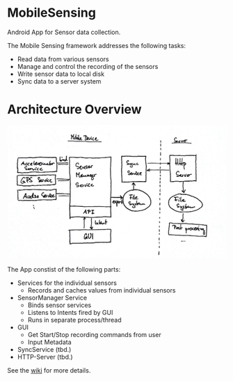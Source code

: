 MobileSensing
=============

Android App for Sensor data collection.

The Mobile Sensing framework addresses the following tasks:

* Read data from various sensors
* Manage and control the recording of the sensors
* Write sensor data to local disk
* Sync data to a server system

Architecture Overview
=====================

![Architecture](Architecture.jpg "Mobile Sensing Architecture")

The App constist of the following parts:

* Services for the individual sensors  
  * Records and caches values from individual sensors
* SensorManager Service
  * Binds sensor services
  * Listens to Intents fired by GUI
  * Runs in separate process/thread
* GUI
  * Get Start/Stop recording commands from user
  * Input Metadata
* SyncService (tbd.)
* HTTP-Server (tbd.)


See the [wiki](https://github.com/HeinrichHartmann/MobileSensing/wiki/_pages) for more details.
